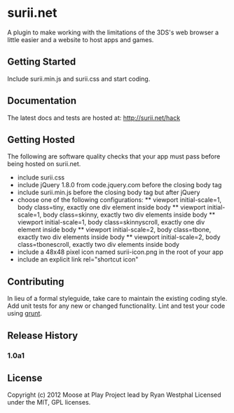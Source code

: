 # surii.net

A plugin to make working with the limitations of the 3DS's web browser a little easier and a website to host apps and games.

## Getting Started
Include surii.min.js and surii.css and start coding.

## Documentation
The latest docs and tests are hosted at: http://surii.net/hack

## Getting Hosted
The following are software quality checks that your app must pass before being hosted on surii.net.

* include surii.css
* include jQuery 1.8.0 from code.jquery.com before the closing body tag
* include surii.min.js before the closing body tag but after jQuery
* choose one of the following configurations:
** viewport initial-scale=1, body class=tiny, exactly one div element inside body
** viewport initial-scale=1, body class=skinny, exactly two div elements inside body
** viewport initial-scale=1, body class=skinnyscroll, exactly one div element inside body
** viewport initial-scale=2, body class=tbone, exactly two div elements inside body
** viewport initial-scale=2, body class=tbonescroll, exactly two div elements inside body
* include a 48x48 pixel icon named surii-icon.png in the root of your app
* include an explicit link rel="shortcut icon"

## Contributing
In lieu of a formal styleguide, take care to maintain the existing coding style. Add unit tests for any new or changed functionality. Lint and test your code using [grunt](https://github.com/cowboy/grunt).

## Release History

### 1.0a1

## License
Copyright (c) 2012 Moose at Play
Project lead by Ryan Westphal
Licensed under the MIT, GPL licenses.
